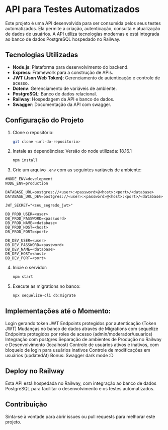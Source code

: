 # API para Testes Automatizados

Este projeto é uma API desenvolvida para ser consumida pelos seus testes automatizados. Ela permite a criação, autenticação, consulta e atualização de dados de usuários. A API utiliza tecnologias modernas e está integrada ao banco de dados PostgreSQL hospedado no Railway.

## Tecnologias Utilizadas

- **Node.js**: Plataforma para desenvolvimento do backend.
- **Express**: Framework para a construção de APIs.
- **JWT (Json Web Token)**: Gerenciamento de autenticação e controle de acesso.
- **Dotenv**: Gerenciamento de variáveis de ambiente.
- **PostgreSQL**: Banco de dados relacional.
- **Railway**: Hospedagem da API e banco de dados.
- **Swagger**: Documentação da API com swagger.


## Configuração do Projeto

1. Clone o repositório:
   ```bash
   git clone <url-do-repositorio>
   ```

2. Instale as dependências:
  Versão do node utilizada: 18.16.1
   ```bash
   npm install
   ```

3. Crie um arquivo `.env` com as seguintes variáveis de ambiente:
  ```env
  #NODE_ENV=development
  NODE_ENV=production

  DATABASE_URL=postgres://<user>:<password>@<host>:<port>/<database>
  DATABASE_URL_DEV=postgres://<user>:<password>@<host>:<port>/<database>

  JWT_SECRET="<seu_segredo_jwt>"

  DB_PROD_USER=<user>
  DB_PROD_PASSWORD=<password>
  DB_PROD_NAME=<database>
  DB_PROD_HOST=<host>
  DB_PROD_PORT=<port>

  DB_DEV_USER=<user>
  DB_DEV_PASSWORD=<password>
  DB_DEV_NAME=<database>
  DB_DEV_HOST=<host>
  DB_DEV_PORT=<port>
  ```

4. Inicie o servidor:
   ```bash
   npm start
   ```
  
5. Execute as migrations no banco:
   ```bash
   npx sequelize-cli db:migrate
   ```
  

## Implementações até o Momento:

Login gerando token JWT
Endpoints protegidos por autenticação (Token JWT)
Mudanças no banco de dados através de Migrations com sequelize
Endpoints protegidos por roles de acesso (admin/moderador/usuarios)
Integração com postgres
Separação de ambientes de Produção no Railway e Desenvolvimento (localhost)
Controle de usuários ativos e inativos, com bloqueio de login para usuários inativos
Controle de modificações em usuários (updatedAt)
Bonus: Swagger dark mode :D


## Deploy no Railway

Esta API está hospedada no Railway, com integração ao banco de dados PostgreSQL para facilitar o desenvolvimento e os testes automatizados.


## Contribuição

Sinta-se à vontade para abrir issues ou pull requests para melhorar este projeto.

